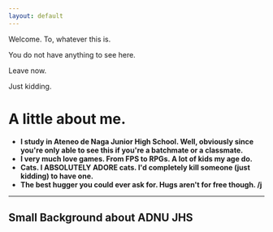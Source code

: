 ```yaml
---
layout: default
---
```

Welcome. To, whatever this is.

You do not have anything to see here. 

Leave now.

Just kidding.



# A little about me.
- **I study in Ateneo de Naga Junior High School. Well, obviously since you're only able to see this if you're a batchmate or a classmate.**
- **I very much love games. From FPS to RPGs. A lot of kids my age do.** 
- **Cats. I ABSOLUTELY ADORE cats. I'd completely kill someone (just kidding) to have one.**
- **The best hugger you could ever ask for. Hugs aren't for free though. /j**
---
## Small Background about ADNU JHS
